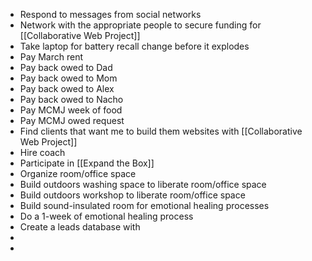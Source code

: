 - Respond to messages from social networks
- Network with the appropriate people to secure funding for [[Collaborative Web Project]]
- Take laptop for battery recall change before it explodes
- Pay March rent
- Pay back owed to Dad
- Pay back owed to Mom
- Pay back owed to Alex
- Pay back owed to Nacho
- Pay MCMJ week of food
- Pay MCMJ owed request
- Find clients that want me to build them websites with [[Collaborative Web Project]]
- Hire coach
- Participate in [[Expand the Box]]
- Organize room/office space
- Build outdoors washing space to liberate room/office space
- Build outdoors workshop to liberate room/office space
- Build sound-insulated room for emotional healing processes
- Do a 1-week of emotional healing process
- Create a leads database with
-
-